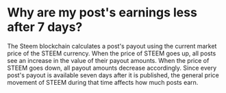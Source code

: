 # Why are my post's earnings less after 7 days?

The Steem blockchain calculates a post's payout using the current market price of the STEEM currency. When the price of STEEM goes up, all posts see an increase in the value of their payout amounts. When the price of STEEM goes down, all payout amounts decrease accordingly. Since every post's payout is available seven days after it is published, the general price movement of STEEM during that time affects how much posts earn.